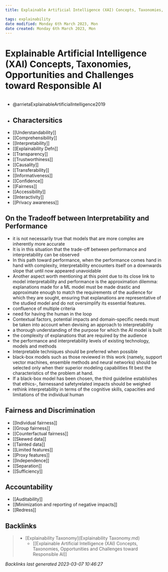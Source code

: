 ```yaml
---
title: Explainable Artificial Intelligence (XAI) Concepts, Taxonomies, Opportunities and Challenges toward Responsible AI

tags: explainability 
date modified: Monday 6th March 2023, Mon
date created: Monday 6th March 2023, Mon
---
```


# Explainable Artificial Intelligence (XAI) Concepts, Taxonomies, Opportunities and Challenges toward Responsible AI
```toc
```

- @arrietaExplainableArtificialIntelligence2019
- ## Charactersitics
- [[Understandability]]
- [[Comprehensibility]]
- [[Interpretability]]
- [[Explainability Defn]]
- [[Transparency]]
- [[Trustworthiness]]
- [[Causality]]
- [[Transferability]]
- [[Informativeness]]
- [[Confidence]]
- [[Fairness]]
- [[Accessibility]]
- [[Interactivity]]
- [[Privacy awareness]]
## On the Tradeoff between Interpretability and Performance
- it is not necessarily true that models that are more complex are inherently more accurate
- It is in this situation that the trade-off between performance and interpretability can be observed
- In this path toward performance, when the performance comes hand in hand with complexity, interpretability encounters itself on a downwards slope that until now appeared unavoidable
- Another aspect worth mentioning at this point due to its close link to model interpretability and performance is the approximation dilemma: explanations made for a ML model must be made drastic and approximate enough to match the requirements of the audience for which they are sought, ensuring that explanations are representative of the studied model and do not oversimplify its essential features.
- confluence of multiple criteria
- need for having the human in the loop
- Contextual factors, potential impacts and domain-specific needs must be taken into account when devising an approach to interpretability
- a thorough understanding of the purpose for which the AI model is built
- the complexity of explanations that are required by the audience
- the performance and interpretability levels of existing technology, models and methods
- Interpretable techniques should be preferred when possible
- black-box models such as those reviewed in this work (namely, support vector machines, ensemble methods and neural networks) should be selected only when their superior modeling capabilities fit best the characteristics of the problem at hand.
- If a black-box model has been chosen, the third guideline establishes that ethics-, fairnessand safetyrelated impacts should be weighed
- rethink interpretability in terms of the cognitive skills, capacities and limitations of the individual human
## Fairness and Discrimination
- [[Individual fairness]]
- [[Group fairness]]
- [[Counterfactual fairness]]
- [[Skewed data]]
- [[Tainted data]]
- [[Limited features]]
- [[Proxy features]]
- [[Independence]]
- [[Separation]]
- [[Sufficiency]]
## Accountability
- [[Auditability]]
- [[Minimization and reporting of negative impacts]]
- [[Redress]]

## Backlinks

> - [Explainability Taxonomy](Explainability Taxonomy.md)
>   - [[Explainable Artificial Intelligence (XAI) Concepts, Taxonomies, Opportunities and Challenges toward Responsible AI]]

_Backlinks last generated 2023-03-07 10:46:27_
